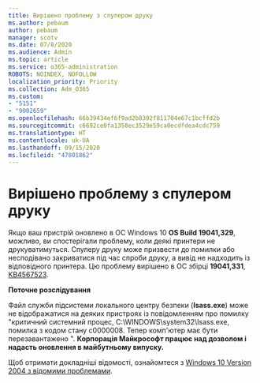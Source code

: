 ```yaml
---
title: Вирішено проблему з спулером друку
ms.author: pebaum
author: pebaum
manager: scotv
ms.date: 07/8/2020
ms.audience: Admin
ms.topic: article
ms.service: o365-administration
ROBOTS: NOINDEX, NOFOLLOW
localization_priority: Priority
ms.collection: Adm_O365
ms.custom:
- "5151"
- "9002659"
ms.openlocfilehash: 66b39434ef6f9ad2b8392f811704e67c1bcffd2b
ms.sourcegitcommit: c6692ce0fa1358ec3529e59ca0ecdfdea4cdc759
ms.translationtype: HT
ms.contentlocale: uk-UA
ms.lasthandoff: 09/15/2020
ms.locfileid: "47801862"
---
```

# <a name="print-spooler-issue-is-resolved"></a>Вирішено проблему з спулером друку

Якщо ваш пристрій оновлено в ОС Windows 10  **OS Build 19041,329**, можливо, ви спостерігали проблему, коли деякі принтери не друкуватимуться. Спулеру друку може призвести до помилки або несподівано закриватися під час спроби друку, а вивід не надходить із відповідного принтера. Цю проблему вирішено в ОС збірці  **19041,331**, [KB4567523](https://support.microsoft.com/help/4567523/windows-10-update-kb4567523).  

**Поточне розслідування**

Файл служби підсистеми локального центру безпеки (**Isass.exe**) може не відображатися на деяких пристроях із повідомленням про помилку "критичний системний процес, C:\WINDOWS\system32\Isass.exe, помилка з кодом стану c0000008. Тепер комп'ютер має бути перезавантажено ".  **Корпорація Майкрософт працює над дозволом і надасть оновлення в майбутньому випуску.**

Щоб отримати докладніші відомості, ознайомтеся з  [Windows 10 Version 2004 з відомими проблемами](https://docs.microsoft.com/windows/release-information/status-windows-10-2004#442msgdesc).
